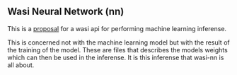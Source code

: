 ## Wasi Neural Network (nn)
This is a [proposal] for a wasi api for performing machine learning inferense.

This is concerned not with the machine learning model but with the result of
the training of the model. These are files that describes the models weights
which can then be used in the inferense. It is this inferense that wasi-nn
is all about.

[proposal]: https://github.com/WebAssembly/wasi-nn
